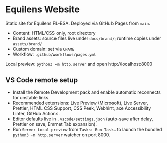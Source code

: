 # Equilens Website

Static site for Equilens FL‑BSA. Deployed via GitHub Pages from `main`.

- Content: HTML/CSS only, root directory
- Brand assets: source files live under `docs/brand/`; runtime copies under `assets/brand/`
- Custom domain: set via `CNAME`
- Workflow: `.github/workflows/pages.yml`

Local preview: `python3 -m http.server` and open http://localhost:8000

## VS Code remote setup

- Install the Remote Development pack and enable automatic reconnects for unstable links.
- Recommended extensions: Live Preview (Microsoft), Live Server, Prettier, HTML CSS Support, CSS Peek, Webhint, axe Accessibility Linter, GitHub Actions.
- Editor defaults live in `.vscode/settings.json` (auto-save after delay, Prettier on save, Emmet Tab expansion).
- Run `Serve: Local preview` from `Tasks: Run Task…` to launch the bundled `python3 -m http.server` watcher on port 8000.

